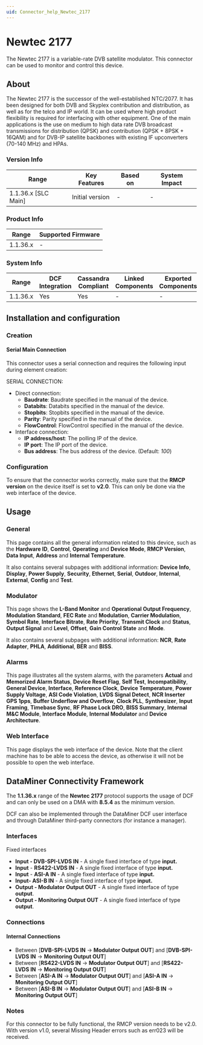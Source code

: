 ```yaml
---
uid: Connector_help_Newtec_2177
---
```


# Newtec 2177

The Newtec 2177 is a variable-rate DVB satellite modulator. This connector can be used to monitor and control this device.

## About

The Newtec 2177 is the successor of the well-established NTC/2077. It has been designed for both DVB and Skyplex contribution and distribution, as well as for the telco and IP world. It can be used where high product flexibility is required for interfacing with other equipment. One of the main applications is the use on medium to high data rate DVB broadcast transmissions for distribution (QPSK) and contribution (QPSK + 8PSK + 16QAM) and for DVB-IP satellite backbones with existing IF upconverters (70-140 MHz) and HPAs.

### Version Info

| Range                | Key Features     | Based on     | System Impact     |
|----------------------|------------------|--------------|-------------------|
| 1.1.36.x [SLC Main]  | Initial version  | -            | -                 |

### Product Info

| Range     | Supported Firmware     |
|-----------|------------------------|
| 1.1.36.x  | -                      |

### System Info

| Range     | DCF Integration     | Cassandra Compliant     | Linked Components     | Exported Components     |
|-----------|---------------------|-------------------------|-----------------------|-------------------------|
| 1.1.36.x  | Yes                 | Yes                     | -                     | -                       |

## Installation and configuration

### Creation

#### Serial Main Connection

This connector uses a serial connection and requires the following input during element creation:

SERIAL CONNECTION:

- Direct connection:
  - **Baudrate**: Baudrate specified in the manual of the device.
  - **Databits**: Databits specified in the manual of the device.
  - **Stopbits**: Stopbits specified in the manual of the device.
  - **Parity**: Parity specified in the manual of the device.
  - **FlowControl**: FlowControl specified in the manual of the device.
- Interface connection:
  - **IP address/host**: The polling IP of the device.
  - **IP port**: The IP port of the device.
  - **Bus address**: The bus address of the device. (Default: *100*)

### Configuration

To ensure that the connector works correctly, make sure that the **RMCP version** on the device itself is set to **v2.0**. This can only be done via the web interface of the device.

## Usage

### General

This page contains all the general information related to this device, such as the **Hardware ID**, **Control**, **Operating** and **Device Mode**, **RMCP Version**, **Data Input**, **Address** and **Internal Temperature**.

It also contains several subpages with additional information: **Device Info**, **Display**, **Power Supply**, **Security**, **Ethernet**, **Serial**, **Outdoor**, **Internal**, **External**, **Config** and **Test**.

### Modulator

This page shows the **L-Band Monitor** and **Operational Output Frequency**, **Modulation Standard**, **FEC Rate** and **Modulation**, **Carrier Modulation**, **Symbol Rate**, **Interface Bitrate**, **Rate Priority**, **Transmit Clock** and **Status**, **Output Signal** and **Level**, **Offset**, **Gain Control State** and **Mode**.

It also contains several subpages with additional information: **NCR**, **Rate Adapter**, **PHLA**, **Additional**, **BER** and **BISS**.

### Alarms

This page illustrates all the system alarms, with the parameters **Actual** and **Memorized Alarm Status**, **Device Reset Flag**, **Self Test**, **Incompatibility**, **General Device**, **Interface**, **Reference Clock**, **Device Temperature**, **Power Supply Voltage**, **ASI Code Violation**, **LVDS Signal Detect**, **NCR Inserter GPS 1pps**, **Buffer Underflow and Overflow**, **Clock PLL**, **Synthesizer**, **Input Framing**, **Timebase Sync**, **RF Phase Lock DRO**, **BISS Summary**, **Internal M&C Module**, **Interface Module**, **Internal Modulator** and **Device Architecture**.

### Web Interface

This page displays the web interface of the device. Note that the client machine has to be able to access the device, as otherwise it will not be possible to open the web interface.

## DataMiner Connectivity Framework

The **1.1.36.x** range of the **Newtec 2177** protocol supports the usage of DCF and can only be used on a DMA with **8.5.4** as the minimum version.

DCF can also be implemented through the DataMiner DCF user interface and through DataMiner third-party connectors (for instance a manager).

### Interfaces

Fixed interfaces

- **Input - DVB-SPI-LVDS IN** - A single fixed interface of type **input.**
- **Input** - **RS422-LVDS IN**  - A single fixed interface of type **input.**
- **Input** - **ASI-A IN**  - A single fixed interface of type **input.**
- **Input- ASI-B IN** - A single fixed interface of type **input.**
- **Output - Modulator Output OUT** - A single fixed interface of type **output**.
- **Output - Monitoring Output OUT** - A single fixed interface of type **output**.

### Connections

#### Internal Connections

- Between \[**DVB-SPI-LVDS IN** -\> **Modulator Output OUT**\] and \[**DVB-SPI-LVDS IN** -\> **Monitoring Output OUT**\]
- Between \[**RS422-LVDS IN** -\> **Modulator Output OUT**\] and \[**RS422-LVDS IN** -\> **Monitoring Output OUT**\]
- Between \[**ASI-A IN** -\> **Modulator Output OUT**\] and \[**ASI-A IN** -\> **Monitoring Output OUT**\]
- Between \[**ASI-B IN** -\> **Modulator Output OUT**\] and \[**ASI-B IN** -\> **Monitoring Output OUT**\]

### Notes

For this connector to be fully functional, the RMCP version needs to be v2.0. With version v1.0, several Missing Header errors such as err023 will be received.

